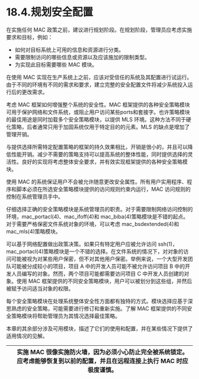 # 18.4.规划安全配置

在实施任何 MAC 政策之前，建议进行规划阶段。在规划阶段，管理员应考虑实施要求和目标，例如：

* 如何对目标系统上可用的信息和资源进行分类。
* 需要限制访问的哪些信息或资源以及应该施加的限制类型。
* 为实现此目标需要哪些 MAC 模块。

在使用 MAC 实现在生产系统上之前，应该对受信任的系统及其配置进行试运行。由于不同的环境有不同的需求和要求，建立完整的安全配置文件将减少系统投入运行后的更改需求。

考虑 MAC 框架如何增强整个系统的安全性。MAC 框架提供的各种安全策略模块可用于保护网络和文件系统，或阻止用户访问某些ports和套接字。也许策略模块的最佳用途是同时加载多个安全策略模块，以提供 MLS 环境。这种方法不同于硬化策略，后者通常只用于加固系统仅用于特定目的的元素。MLS 的缺点是增加了管理开销。

与提供选择所需特定配置策略的框架的持久效果相比，开销是很小的，并且可以降低性能开销。减少不需要的策略支持可以提高系统的整体性能，同时提供选择的灵活性。良好的实现将考虑整体安全要求，并有效实现框架提供的各种安全策略模块。

使用 MAC 的系统保证用户不会被允许随意更改安全属性。所有用户实用程序、程序和脚本必须在所选安全策略模块提供的访问规则约束内运行，MAC 访问规则的控制在系统管理员手中。

仔细选择正确的安全策略模块是系统管理员的职责。对于需要限制网络访问控制的环境，mac_portacl(4)、mac_ifoff(4)和 mac_biba(4)策略模块是不错的起点。对于需要严格保密文件系统对象的环境，可以考虑 mac_bsdextended(4)和 mac_mls(4)策略模块。

可以基于网络配置做出政策决策。如果只有特定用户应被允许访问 ssh(1)，mac_portacl(4)策略模块是一个不错的选择。在文件系统的情况下，对对象的访问可能被视为对某些用户保密，但不对其他用户保密。举例来说，一个大型开发团队可能被分成较小的项目，项目 A 中的开发人员可能不被允许访问项目 B 中的开发人员编写的对象。然而，两个项目可能都需要访问项目 C 中开发人员创建的对象。使用 MAC 框架提供的不同安全策略模块，用户可以被划分到这些组，并然后被赋予访问适当对象的权限。

每个安全策略模块在处理系统整体安全性方面都有独特的方式。模块选择应基于深思熟虑的安全策略，可能需要进行修订和重新实施。了解 MAC 框架提供的不同安全策略模块将帮助管理员为其情况选择最佳策略。

本章的其余部分涉及可用模块，描述了它们的使用和配置，并在某些情况下提供了适用情况的见解。

|  | 实施 MAC 很像实施防火墙，因为必须小心防止完全被系统锁定。应考虑能够恢复到以前的配置，并且在远程连接上执行 MAC 时应极度谨慎。|
| -- | ------------------------------------------------------------------------------------------------------------------------------ |
